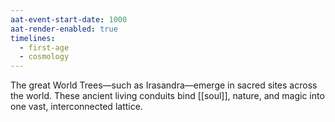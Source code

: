 ```yaml
---
aat-event-start-date: 1000
aat-render-enabled: true
timelines:
  - first-age
  - cosmology
---
```


The great World Trees—such as Irasandra—emerge in sacred sites across the world. These ancient living conduits bind [[soul]], nature, and magic into one vast, interconnected lattice.
